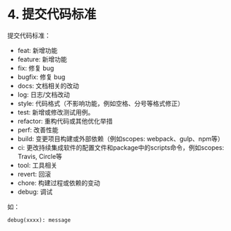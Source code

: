 # 4. 提交代码标准

提交代码标准：
* feat: 新增功能 
* feature: 新增功能 
* fix: 修复 bug
* bugfix: 修复 bug
* docs: 文档相关的改动
* log: 日志/文档改动
* style: 代码格式（不影响功能，例如空格、分号等格式修正）
* test: 新增或修改测试用例。
* refactor: 重构代码或其他优化举措
* perf: 改善性能
* build: 变更项目构建或外部依赖（例如scopes: webpack、gulp、npm等）
* ci: 更改持续集成软件的配置文件和package中的scripts命令，例如scopes: Travis, Circle等
* tool: 工具相关
* revert: 回滚
* chore: 构建过程或依赖的变动
* debug: 调试

如：
```
debug(xxxx): message
```
